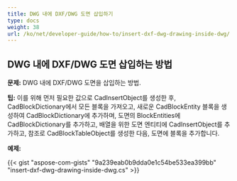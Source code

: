 ```yaml
---
title: DWG 내에 DXF/DWG 도면 삽입하기
type: docs
weight: 38
url: /ko/net/developer-guide/how-to/insert-dxf-dwg-drawing-inside-dwg/
---
```


## **DWG 내에 DXF/DWG 도면 삽입하는 방법**

**문제:** DWG 내에 DXF/DWG 도면을 삽입하는 방법.

**팁:** 이를 위해 먼저 필요한 값으로 CadInsertObject를 생성한 후, CadBlockDictionary에서 모든 블록을 가져오고, 새로운 CadBlockEntity 블록을 생성하여 CadBlockDictionary에 추가하며, 도면의 BlockEntities에 CadBlockDictionary를 추가하고, 배열을 위한 도면 엔티티에 CadInsertObject를 추가하고, 참조로 CadBlockTableObject를 생성한 다음, 도면에 블록을 추가합니다.

**예제:**

{{< gist "aspose-com-gists" "9a239eab0b9dda0e1c54be533ea399bb" "insert-dxf-dwg-drawing-inside-dwg.cs" >}}
